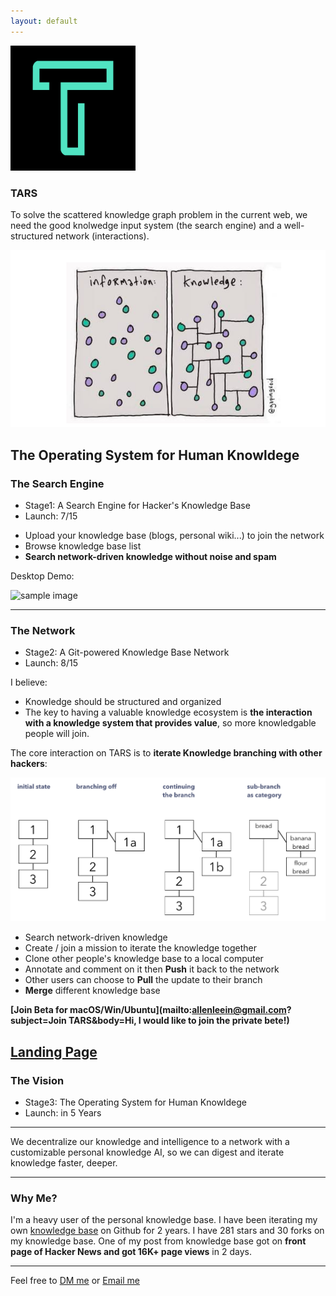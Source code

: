 ```yaml
---
layout: default
---
```


<img src="images/icon.png" alt="sample image" width="200" height="200">


### TARS

To solve the scattered knowledge graph problem in the current web, we need the good knolwedge input system (the search engine) and a well-structured network (interactions).

<img src="images/infovknowledge.png" alt="sample image">


## The Operating System for Human Knowldege

### The Search Engine

<ul class="fa-ul">
  <li><i class="fa-li fa fa-spinner fa-spin"></i>Stage1: A Search Engine for Hacker's Knowledge Base</i>
  <li><i class="fa-li fa fa-spinner fa-spin"></i>Launch: 7/15</li>
</ul>


- Upload your knowledge base (blogs, personal wiki...) to join the network
- Browse knowledge base list
- **Search network-driven knowledge without noise and spam**


Desktop Demo:


<img src="images/search.gif" alt="sample image" width="600" height="350">


---

### The Network

<ul class="fa-ul">
  <li><i class="fa-li fa fa-spinner fa-spin"></i>Stage2: A Git-powered Knowledge Base Network</i>
  <li><i class="fa-li fa fa-spinner fa-spin"></i>Launch: 8/15</li>
</ul>


I believe:

- Knowledge should be structured and organized
- The key to having a valuable knowledge ecosystem is **the interaction with a knowledge system that provides value**, so more knowledgable people will join.

The core interaction on TARS is to **iterate Knowledge branching with other hackers**:

<img src="images/folgezettel.png" alt="sample image">

- Search network-driven knowledge
- Create / join a mission to iterate the knowledge together
- Clone other people's knowledge base to a local computer
- Annotate and comment on it then **Push** it back to the network
- Other users can choose to **Pull** the update to their branch
- **Merge** different knowledge base

**[Join Beta for macOS/Win/Ubuntu](mailto:allenleein@gmail.com?subject=Join TARS&body=Hi, I would like to join the private bete!)**

**[Landing Page](https://tarsbase.github.io/cause/)**
---

### The Vision

<ul class="fa-ul">
  <li><i class="fa-li fa fa-spinner fa-spin"></i>Stage3: The Operating System for Human Knowldege</i>
  <li><i class="fa-li fa fa-spinner fa-spin"></i>Launch: in 5 Years</li>
</ul>

****

We decentralize our knowledge and intelligence to a network with a customizable personal knowledge AI, so we can digest and iterate knowledge faster, deeper.

---

### Why Me?

I'm a heavy user of the personal knowledge base. I have been iterating my own [knowledge base](https://github.com/allenleein/knowledge-base) on Github for 2 years. I have 281 stars and 30 forks on my knowledge base. One of my post from knowledge base got on **front page of Hacker News and got 16K+ page views** in 2 days.

---

Feel free to [DM me](https://twitter.com/allenleein) or [Email me](mailto:allenleein@gmail.com)












